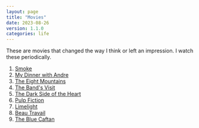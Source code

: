 ```yaml
---
layout: page
title: "Movies"
date: 2023-08-26
version: 1.1.0
categories: life
---
```


These are movies that changed the way I think or left an impression. I watch these periodically.

1. [Smoke](<https://en.wikipedia.org/wiki/Smoke_(film)>)
2. [My Dinner with Andre](https://en.wikipedia.org/wiki/My_Dinner_with_Andre)
3. [The Eight Mountains](https://en.wikipedia.org/wiki/The_Eight_Mountains)
4. [The Band's Visit](https://en.wikipedia.org/wiki/The_Band%27s_Visit)
5. [The Dark Side of the Heart](https://en.wikipedia.org/wiki/The_Dark_Side_of_the_Heart)
6. [Pulp Fiction](https://en.wikipedia.org/wiki/Pulp_Fiction)
7. [Limelight](<https://en.wikipedia.org/wiki/Limelight_(1952_film)>)
8. [Beau Travail](https://en.wikipedia.org/wiki/Beau_Travail)
9. [The Blue Caftan](https://en.wikipedia.org/wiki/The_Blue_Caftan)
